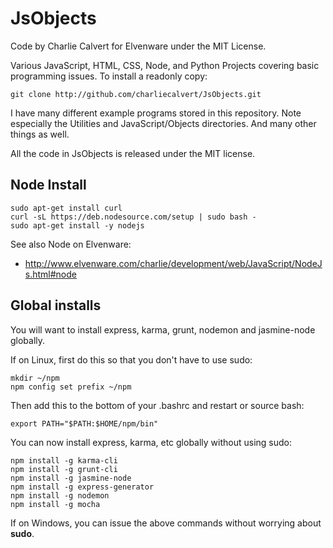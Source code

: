 JsObjects
========

Code by Charlie Calvert for Elvenware under the MIT License.

Various JavaScript, HTML, CSS, Node, and Python Projects covering 
basic programming issues. To install a readonly copy:

    git clone http://github.com/charliecalvert/JsObjects.git

I have many different example programs stored in this 
repository. Note especially the Utilities and JavaScript/Objects
directories. And many other things as well.

All the code in JsObjects is released under the MIT license. 

## Node Install

    sudo apt-get install curl
    curl -sL https://deb.nodesource.com/setup | sudo bash -
    sudo apt-get install -y nodejs

See also Node on Elvenware:

- <http://www.elvenware.com/charlie/development/web/JavaScript/NodeJs.html#node>


## Global installs

You will want to install express, karma, grunt, nodemon and jasmine-node globally.

If on Linux, first do this so that you don't have to use sudo:

    mkdir ~/npm
    npm config set prefix ~/npm

Then add this to the bottom of your .bashrc and restart or source bash:

    export PATH="$PATH:$HOME/npm/bin"

You can now install express, karma, etc globally without using sudo:

    npm install -g karma-cli
    npm install -g grunt-cli
    npm install -g jasmine-node
    npm install -g express-generator
    npm install -g nodemon
    npm install -g mocha

If on Windows, you can issue the above commands without worrying about
**sudo**. 
